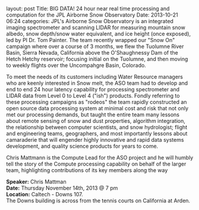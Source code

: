 layout: post
Title: BIG DATA! 24 hour near real time processing and computation for the JPL Airborne Snow Observatory
Date: 2013-10-21 06:24
categories: 
JPL's Airborne Snow Observatory is an integrated imaging spectrometer and scanning LIDAR for measuring mountain snow albedo, snow depth/snow water equivalent, and ice height (once exposed), led by PI Dr. Tom Painter.  The team recently wrapped our "Snow On" campaign where over a course of 3 months, we flew the Tuolumne River Basin, Sierra Nevada, California above the O'Shaughnessy Dam of the Hetch Hetchy reservoir; focusing initial on the Tuolumne, and then moving to weekly flights over the Uncompahgre Basin, Colorado.

To meet the needs of its customers including Water Resource managers who are keenly interested in Snow melt, the ASO team had to develop and end to end 24 hour latency capability for processing spectrometer and LIDAR data from Level 0 to Level 4 ("ish") products. Fondly referring to these processing campaigns as "rodeos" the team rapidly constructed an open source data processing system at minimal cost and risk that not only met our processing demands, but taught the entire team many lessons about remote sensing of snow and dust properties, algorithm integration, the relationship between computer scientists, and snow hydrologist; flight and engineering teams, geographers, and most importantly lessons about camaraderie that will engender highly innovative and rapid data systems development, and quality science products for years to come.

Chris Mattmann is the Compute Lead for the ASO project and he will humbly tell the story of the Compute processing capability on behalf of the larger team, highlighting contributions of its key members along the way

__Speaker:__ Chris Mattman <br/>
__Date:__ Thursday November 14th, 2013 @ 7 pm <br/>
__Location:__ Caltech - Downs 107. <br/>
The Downs building is across from the tennis  courts on California at Arden. 
